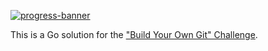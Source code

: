 [![progress-banner](https://backend.codecrafters.io/progress/git/4be25dcc-26eb-4bfe-9908-09d984215407)](https://app.codecrafters.io/users/codecrafters-bot?r=2qF)

This is a Go solution for the
["Build Your Own Git" Challenge](https://codecrafters.io/challenges/git).
